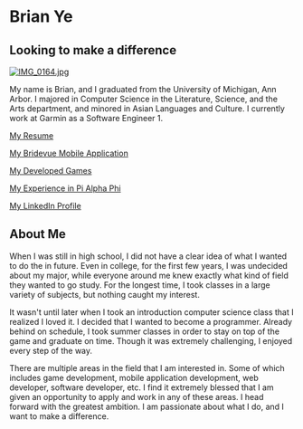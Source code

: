 # **Brian Ye**

## Looking to make a difference

[![IMG_0164.jpg](https://s28.postimg.org/734lorcjx/IMG_0164.jpg)](https://postimg.org/image/6qd7ikua1/)

My name is Brian, and I graduated from the University of Michigan, Ann Arbor. I  majored in Computer Science in the Literature, Science, and the Arts department, and minored in Asian Languages and Culture. I currently work at Garmin as a Software Engineer 1.

[My Resume](https://forhago.github.io/brianye.github.io/resume)

[My Bridevue Mobile Application](https://forhago.github.io/brianye.github.io/bridevue)

[My Developed Games](https://forhago.github.io/brianye.github.io/games)

[My Experience in Pi Alpha Phi](https://forhago.github.io/brianye.github.io/paphi)

[My LinkedIn Profile](https://www.linkedin.com/in/brian-ye-356730107?trk=hp-identity-name)


## About Me

When I was still in high school, I did not have a clear idea of what I wanted to do the in future. Even in college, for the first few years, I was undecided about my major, while everyone around me knew exactly what kind of field they wanted to go study. For the longest time, I took classes in a large variety of subjects, but nothing caught my interest.

It wasn't until later when I took an introduction computer science class that I realized I loved it. I decided that I wanted to become a programmer. Already behind on schedule, I took summer classes in order to stay on top of the game and graduate on time. Though it was extremely challenging, I enjoyed every step of the way.

There are multiple areas in the field that I am interested in. Some of which includes game development, mobile application development, web developer, software developer, etc. I find it extremely blessed that I am given an opportunity to apply and work in any of these areas. I head forward with the greatest ambition. I am passionate about what I do, and I want to make a difference.